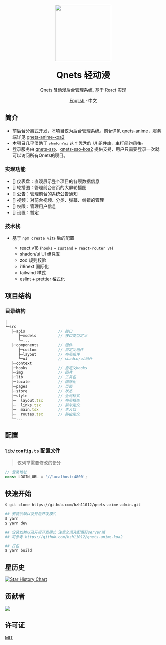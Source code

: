 <div align="center"><a name="readme-top"></a>
<img height="180" src="https://cdn.qnets.cn/logo.svg" />
<h1 style="margin-top: 1.5rem">Qnets 轻动漫</h1>

Qnets 轻动漫后台管理系统, 基于 React 实现

[English](./README.md) · 中文

</div>

## 简介

-   前后台分离式开发，本项目仅为后台管理系统。前台详见 [qnets-anime](https://github.com/hzh11012/qnets-anime)，服务端详见 [qnets-anime-koa2](https://github.com/hzh11012/qnets-anime-koa2)
-   本项目几乎借助于 `shadcn/ui` 这个优秀的 UI 组件库，主打简约风格。
-   登录服务由 [qnets-sso](https://github.com/hzh11012/qnets-sso)、[qnets-sso-koa2](https://github.com/hzh11012/qnets-sso-koa2) 提供支持，用户只需要登录一次就可以访问所有Qnets的项目。

### 实现功能

-   [] 仪表盘：直观展示整个项目的各项数据信息
-   [] 轮播图：管理前台首页的大屏轮播图
-   [] 公告：管理前台的系统公告通知
-   [] 视频：对前台视频、分类、弹幕、纠错的管理
-   [] 权限：管理用户信息
-   [] 设置：暂定

### 技术栈

-   基于 `npm create vite` 后的配置

    -   react v18 (`hooks` + `zustand` + `react-router v6`)
    -   shadcn/ui UI 组件库
    -   zod 规则校验
    -   i18next 国际化
    -   tailwind 样式
    -   eslint + prettier 格式化

## 项目结构

### 目录结构

```js
│
└─src
   ├─apis               // 接口
      ├─models          // 接口类型定义
      └─...
   ├─components         // 组件
      ├─custom          // 自定义组件
      ├─layout          // 布局组件
      └─ui              // shadcn/ui组件
   ├─context
   ├─hooks              // 自定义hooks
   ├─img                // 图片
   ├─lib                // 工具包
   ├─locale             // 国际化
   ├─pages              // 页面
   ├─store              // 状态
   ├─style              // 全局样式
   ├─  layout.tsx       // 布局框架
   ├─  links.tsx        // 菜单定义
   ├─  main.tsx         // 主入口
   ├─  routes.tsx       // 路由定义
   └─...
```

## 配置

### `lib/config.ts` 配置文件

> 仅列举需要修改的部分

```js
// 登录地址
const LOGIN_URL = '//localhost:4800';
```

## 快速开始

```bash
$ git clone https://github.com/hzh11012/qnets-anime-admin.git

## 安装依赖以及开启开发模式
$ yarn
$ yarn dev

## 安装依赖以及开启开发模式 注意必须先配置好server端
## 可参考 https://github.com/hzh11012/qnets-anime-koa2

## 打包
$ yarn build
```

## 星历史

[![Star History Chart](https://api.star-history.com/svg?repos=hzh11012/qnets-anime-admin&type=Date)](https://star-history.com/#hzh11012/qnets-anime-admin)

## 贡献者

<a href="https://github.com/hzh11012/qnets-anime-admin/graphs/contributors"><img src="https://contrib.rocks/image?repo=hzh11012/qnets-anime-admin"></a>

## 许可证

[MIT](https://github.com/hzh11012/qnets-anime-admin/blob/master/LICENSE)
